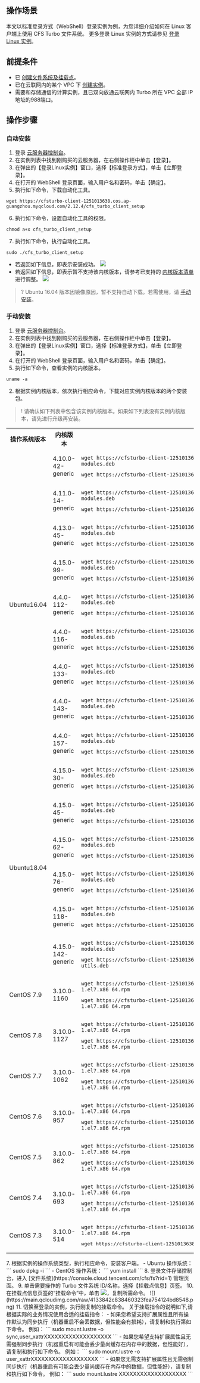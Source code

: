 ## 操作场景
本文以标准登录方式（WebShell）登录实例为例，为您详细介绍如何在 Linux 客户端上使用 CFS Turbo 文件系统。
更多登录 Linux 实例的方式请参见 [登录 Linux 实例](https://cloud.tencent.com/document/product/213/16515)。

## 前提条件

- 已 [创建文件系统及挂载点](https://cloud.tencent.com/document/product/582/9132)。
- 已在云联网内的某个 VPC 下 [创建实例](https://cloud.tencent.com/document/product/213/4855)。
- 需要和存储通信的计算实例，且已双向放通云联网内 Turbo 所在 VPC 全部 IP 地址的988端口。

## 操作步骤

### 自动安装

1. 登录 [云服务器控制台](https://console.cloud.tencent.com/cvm)。
2. 在实例列表中找到刚购买的云服务器，在右侧操作栏中单击【登录】。
3. 在弹出的【登录Linux实例】窗口，选择【标准登录方式】，单击【立即登录】。
4. 在打开的 WebShell 登录页面，输入用户名和密码，单击【确定】。
5. 执行如下命令，下载自动化工具。
```
wget https://cfsturbo-client-1251013638.cos.ap-guangzhou.myqcloud.com/2.12.4/cfs_turbo_client_setup
```
6. 执行如下命令，设置自动化工具的权限。
```
chmod a+x cfs_turbo_client_setup
```
7. 执行如下命令，执行自动化工具。
```
sudo ./cfs_turbo_client_setup
```
 - 若返回如下信息，即表示安装成功。
![](https://main.qcloudimg.com/raw/71cc3fdd2e94887cf4976bb80692792c.png)
 - 若返回如下信息，即表示暂不支持该内核版本，请参考已支持的 [内核版本清单](#CVMKernelVersion) 进行调整。
![](https://main.qcloudimg.com/raw/cf1eb0ca5d9f5097099f472ae3ff7929.png)
>? Ubuntu 16.04 版本因镜像原因，暂不支持自动下载。若需使用，请 [手动安装](#ManualInstallation)。
>

<span id="ManualInstallation"></span>
### 手动安装

1. 登录 [云服务器控制台](https://console.cloud.tencent.com/cvm)。
2. 在实例列表中找到刚购买的云服务器，在右侧操作栏中单击【登录】。
3. 在弹出的【登录Linux实例】窗口，选择【标准登录方式】，单击【立即登录】。
4. 在打开的 WebShell 登录页面，输入用户名和密码，单击【确定】。
5. 执行如下命令，查看实例的内核版本。
```
uname -a
```
2. 根据实例内核版本，依次执行相应命令，下载对应实例内核版本的两个安装包。
>! 请确认如下列表中包含该实例内核版本。如果如下列表没有实例内核版本，请先进行升级再安装。
>
<span id="CVMKernelVersion"></span>
<table>
	<tr><th>操作系统版本</th><th>内核版本</th><th>执行命令</th></tr>
	<tr><td rowspan="9">Ubuntu16.04</td><td>4.10.0-42-generic</td>
	<td><pre><code>wget https://cfsturbo-client-1251013638.cos.ap-guangzhou.myqcloud.com/2.12.4/ubuntu16.04/4.4.0-143-generic/cfsturbo-client-modules.deb</code></pre>
	<pre><code>wget https://cfsturbo-client-1251013638.cos.ap-guangzhou.myqcloud.com/2.12.4/ubuntu16.04/4.4.0-143-generic/cfsturbo-utils.deb<code></pre></td></tr>
	<tr><td>4.11.0-14-generic</td>
	<td><pre><code>wget https://cfsturbo-client-1251013638.cos.ap-guangzhou.myqcloud.com/2.12.4/ubuntu16.04/4.11.0-14-generic/cfsturbo-client-modules.deb</code></pre>
	<pre><code>wget https://cfsturbo-client-1251013638.cos.ap-guangzhou.myqcloud.com/2.12.4/ubuntu16.04/4.11.0-14-generic/cfsturbo-utils.deb</code></pre></td></tr>
	<tr><td>4.13.0-45-generic</td>
	<td><pre><code>wget https://cfsturbo-client-1251013638.cos.ap-guangzhou.myqcloud.com/2.12.4/ubuntu16.04/4.13.0-45-generic/cfsturbo-client-modules.deb</code></pre>
	<pre><code>wget https://cfsturbo-client-1251013638.cos.ap-guangzhou.myqcloud.com/2.12.4/ubuntu16.04/4.13.0-45-generic/cfsturbo-utils.deb</code></pre></td></tr>
	<tr><td>4.15.0-99-generic</td>
	<td><pre><code>wget https://cfsturbo-client-1251013638.cos.ap-guangzhou.myqcloud.com/2.12.4/ubuntu16.04/4.15.0-99-generic/cfsturbo-client-modules.deb</code></pre>
	<pre><code>wget https://cfsturbo-client-1251013638.cos.ap-guangzhou.myqcloud.com/2.12.4/ubuntu16.04/4.15.0-99-generic/cfsturbo-utils.deb</code></pre></td></tr>
	<tr><td>4.4.0-112-generic</td>
	<td><pre><code>wget https://cfsturbo-client-1251013638.cos.ap-guangzhou.myqcloud.com/2.12.4/ubuntu16.04/4.4.0-112-generic/cfsturbo-client-modules.deb</code></pre>
	<pre><code>wget https://cfsturbo-client-1251013638.cos.ap-guangzhou.myqcloud.com/2.12.4/ubuntu16.04/4.4.0-112-generic/cfsturbo-utils.deb</code></pre></td></tr>
	<tr><td>4.4.0-116-generic</td>
	<td><pre><code>wget https://cfsturbo-client-1251013638.cos.ap-guangzhou.myqcloud.com/2.12.4/ubuntu16.04/4.4.0-116-generic/cfsturbo-client-modules.deb</code></pre>
	<pre><code>wget https://cfsturbo-client-1251013638.cos.ap-guangzhou.myqcloud.com/2.12.4/ubuntu16.04/4.4.0-116-generic/cfsturbo-utils.deb</code></pre></td></tr>
	<tr><td>4.4.0-133-generic</td>
	<td><pre><code>wget https://cfsturbo-client-1251013638.cos.ap-guangzhou.myqcloud.com/2.12.4/ubuntu16.04/4.4.0-133-generic/cfsturbo-client-modules.deb</code></pre>
	<pre><code>wget https://cfsturbo-client-1251013638.cos.ap-guangzhou.myqcloud.com/2.12.4/ubuntu16.04/4.4.0-133-generic/cfsturbo-utils.deb</code></pre></td></tr>
	<tr><td>4.4.0-143-generic</td>
	<td><pre><code>wget https://cfsturbo-client-1251013638.cos.ap-guangzhou.myqcloud.com/2.12.4/ubuntu16.04/4.4.0-143-generic/cfsturbo-client-modules.deb</code></pre>
	<pre><code>wget https://cfsturbo-client-1251013638.cos.ap-guangzhou.myqcloud.com/2.12.4/ubuntu16.04/4.4.0-143-generic/cfsturbo-utils.deb</code></pre></td></tr>
	<tr><td>4.4.0-157-generic</td>
	<td><pre><code>wget https://cfsturbo-client-1251013638.cos.ap-guangzhou.myqcloud.com/2.12.4/ubuntu16.04/4.4.0-157-generic/cfsturbo-kernel-modules.deb</code></pre>
	<pre><code>wget https://cfsturbo-client-1251013638.cos.ap-guangzhou.myqcloud.com/2.12.4/ubuntu16.04/4.4.0-157-generic/cfsturbo-utils.deb</code></pre></td></tr>
	<tr><td rowspan="6">Ubuntu18.04</td><td>4.15.0-30-generic</td>
	<td><pre><code>wget https://cfsturbo-client-1251013638.cos.ap-guangzhou.myqcloud.com/2.12.4/ubuntu18.04/4.15.0-30-generic/cfsturbo-client-modules.deb</code></pre>
	<pre><code>wget https://cfsturbo-client-1251013638.cos.ap-guangzhou.myqcloud.com/2.12.4/ubuntu18.04/4.15.0-30-generic/cfsturbo-utils.deb</code></pre></td></tr>
	<tr><td>4.15.0-45-generic</td>
	<td><pre><code>wget https://cfsturbo-client-1251013638.cos.ap-guangzhou.myqcloud.com/2.12.4/ubuntu18.04/4.15.0-45-generic/cfsturbo-client-modules.deb</code></pre>
	<pre><code>wget https://cfsturbo-client-1251013638.cos.ap-guangzhou.myqcloud.com/2.12.4/ubuntu18.04/4.15.0-45-generic/cfsturbo-utils.deb</code></pre></td></tr>
	<tr><td>4.15.0-62-generic</td>
	<td><pre><code>wget https://cfsturbo-client-1251013638.cos.ap-guangzhou.myqcloud.com/2.12.4/ubuntu18.04/4.15.0-62-generic/cfsturbo-client-modules.deb</code></pre>
	<pre><code>wget https://cfsturbo-client-1251013638.cos.ap-guangzhou.myqcloud.com/2.12.4/ubuntu18.04/4.15.0-62-generic/cfsturbo-utils.deb</code></pre></td></tr>
	<tr><td>4.15.0-76-generic</td>
	<td><pre><code>wget https://cfsturbo-client-1251013638.cos.ap-guangzhou.myqcloud.com/2.12.4/ubuntu18.04/4.15.0-76-generic/cfsturbo-client-modules.deb</code></pre>
	<pre><code>wget https://cfsturbo-client-1251013638.cos.ap-guangzhou.myqcloud.com/2.12.4/ubuntu18.04/4.15.0-76-generic/cfsturbo-utils.deb</code></pre></td></tr>
	<tr><td>4.15.0-118-generic</td>
	<td><pre><code>wget https://cfsturbo-client-1251013638.cos.ap-guangzhou.myqcloud.com/2.12.4/ubuntu18.04/4.15.0-118-generic/cfsturbo-client-modules.deb</code></pre>
	<pre><code>wget https://cfsturbo-client-1251013638.cos.ap-guangzhou.myqcloud.com/2.12.4/ubuntu18.04/4.15.0-118-generic/cfsturbo-utils.deb</code></pre></td></tr>
	<tr><td>4.15.0-142-generic</td>
	<td><pre><code>wget https://cfsturbo-client-1251013638.cos.ap-guangzhou.myqcloud.com/2.12.4/ubuntu18.04/4.15.0-142-generic/cfsturbo-client-modules.deb</code></pre>
	<pre><code>wget https://cfsturbo-client-1251013638.cos.ap-guangzhou.myqcloud.com/2.12.4/ubuntu18.04/4.15.0-142-generic/cfsturbo-client-utils.deb</code></pre></td></tr>
	<tr><td>CentOS 7.9</td><td>3.10.0-1160</td>
	<td><pre><code>wget https://cfsturbo-client-1251013638.cos.ap-guangzhou.myqcloud.com/2.12.4/centos7.9/3.10.0-1160/kmod-lustre-client-2.12.4-1.el7.x86_64.rpm</code></pre>
	<pre><code>wget https://cfsturbo-client-1251013638.cos.ap-guangzhou.myqcloud.com/2.12.4/centos7.9/3.10.0-1160/lustre-client-2.12.4-1.el7.x86_64.rpm</code></pre></td></tr>
	<tr><td>CentOS 7.8</td><td>3.10.0-1127</td>
	<td><pre><code>wget https://cfsturbo-client-1251013638.cos.ap-guangzhou.myqcloud.com/2.12.4/centos7.8/3.10.0-1127/kmod-lustre-client-2.12.4-1.el7.x86_64.rpm</code></pre>
	<pre><code>wget https://cfsturbo-client-1251013638.cos.ap-guangzhou.myqcloud.com/2.12.4/centos7.8/3.10.0-1127/lustre-client-2.12.4-1.el7.x86_64.rpm</code></pre></td></tr>
	<tr><td>CentOS 7.7</td><td>3.10.0-1062</td>
	<td><pre><code>wget https://cfsturbo-client-1251013638.cos.ap-guangzhou.myqcloud.com/2.12.4/centos7.7/3.10.0-1062/kmod-lustre-client-2.12.4-1.el7.x86_64.rpm</code></pre>
	<pre><code>wget https://cfsturbo-client-1251013638.cos.ap-guangzhou.myqcloud.com/2.12.4/centos7.7/3.10.0-1062/lustre-client-2.12.4-1.el7.x86_64.rpm</code></pre></td></tr>
	<tr><td>CentOS 7.6</td><td>3.10.0-957</td>
	<td><pre><code>wget https://cfsturbo-client-1251013638.cos.ap-guangzhou.myqcloud.com/2.12.4/centos7.6/3.10.0-957/kmod-lustre-client-2.12.4-1.el7.x86_64.rpm</code></pre>
	<pre><code>wget https://cfsturbo-client-1251013638.cos.ap-guangzhou.myqcloud.com/2.12.4/centos7.6/3.10.0-957/lustre-client-2.12.4-1.el7.x86_64.rpm</code></pre></td></tr>
	<tr><td>CentOS 7.5</td><td>3.10.0-862</td>
	<td><pre><code>wget https://cfsturbo-client-1251013638.cos.ap-guangzhou.myqcloud.com/2.12.4/centos7.5/3.10.0-862/kmod-lustre-client-2.12.4-1.el7.x86_64.rpm</code></pre>
	<pre><code>wget https://cfsturbo-client-1251013638.cos.ap-guangzhou.myqcloud.com/2.12.4/centos7.5/3.10.0-862/lustre-client-2.12.4-1.el7.x86_64.rpm</code></pre></td></tr>
	<tr><td>CentOS 7.4</td><td>3.10.0-693</td>
	<td><pre><code>wget https://cfsturbo-client-1251013638.cos.ap-guangzhou.myqcloud.com/2.12.4/centos7.4/3.10.0-693/kmod-lustre-client-2.12.4-1.el7.x86_64.rpm</code></pre>
	<pre><code>wget https://cfsturbo-client-1251013638.cos.ap-guangzhou.myqcloud.com/2.12.4/centos7.4/3.10.0-693/lustre-client-2.12.4-1.el7.x86_64.rpm</code></pre></td></tr>
	<tr><td>CentOS 7.3</td><td>3.10.0-514</td>
	<td><pre><code>wget https://cfsturbo-client-1251013638.cos.ap-guangzhou.myqcloud.com/2.12.4/centos7.3/3.10.0-514/kmod-lustre-client-2.12.4-1.el7.x86_64.rpm</code></pre>
	<pre>wget https://cfsturbo-client-1251013638.cos.ap-guangzhou.myqcloud.com/2.12.4/centos7.3/3.10.0-514/lustre-client-2.12.4-1.el7.x86_64.rpm</code></pre></td></tr>
</table>
7. 根据实例的操作系统类型，执行相应命令，安装客户端。
 - Ubuntu 操作系统：
```
sudo dpkg -i
```
 - CentOS 操作系统：
```
yum install
```
8. 登录文件存储控制台，进入 [文件系统](https://console.cloud.tencent.com/cfs/fs?rid=1) 管理页面。
9. 单击需要操作的 Turbo 文件系统 ID/名称，选择【挂载点信息】页签。
10. 在挂载点信息页签的“挂载命令”中，单击 <img src="https://main.qcloudimg.com/raw/6603ab4f907562addb1c01596c6296cd.png" />，复制所需命令。
![](https://main.qcloudimg.com/raw/4133842c838460323fea754124bd8548.png)
11. 切换至登录的实例，执行刚复制的挂载命令。
关于挂载指令的说明如下,请根据实际的业务情况使用合适的挂载指令：
 - 如果您希望支持扩展属性且所有操作默认为同步执行（机器重启不会丢数据，但性能会有损耗），请复制和执行第如下命令。
 例如：
```
sudo mount.lustre -o sync,user_xattrXXXXXXXXXXXXXXXXXXX
```
 - 如果您希望支持扩展属性且无需强制同步执行（机器重启有可能会丢少量尚缓存在内存中的数据，但性能好），请复制和执行如下命令。
 例如：
```
sudo mount.lustre -o user_xattrXXXXXXXXXXXXXXXXXXX
```
 - 如果您无需支持扩展属性且无需强制同步执行（机器重启有可能会丢少量尚缓存在内存中的数据，但性能好），请复制和执行如下命令。
 例如：
```
sudo mount.lustre XXXXXXXXXXXXXXXXXXX
```



